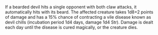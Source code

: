 If a bearded devil hits a single opponent with both claw attacks, it automatically hits with its beard. The affected creature takes 1d8+2 points of damage and has a 15% chance of contracting a vile disease known as devil chills (incubation period 1d4 days, damage 1d4 Str). Damage is dealt each day until the disease is cured magically, or the creature dies.